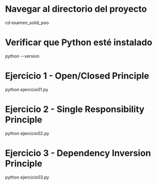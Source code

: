 # Navegar al directorio del proyecto
cd examen_solid_poo

# Verificar que Python esté instalado
python --version

# Ejercicio 1 - Open/Closed Principle
python ejercicio01.py

# Ejercicio 2 - Single Responsibility Principle  
python ejercicio02.py

# Ejercicio 3 - Dependency Inversion Principle
python ejercicio03.py
